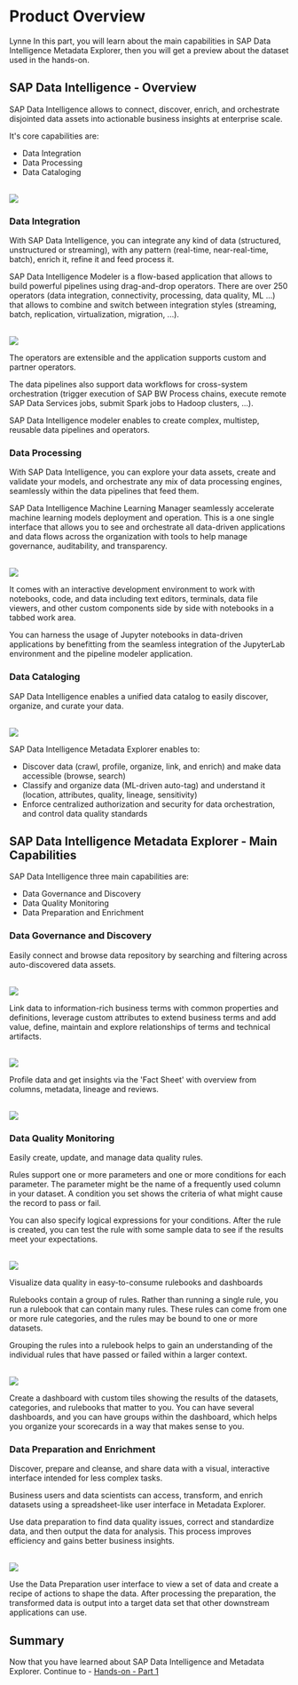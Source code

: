 # Product Overview
Lynne
In this part, you will learn about the main capabilities in SAP Data Intelligence Metadata Explorer, then you will get a preview about the dataset used in the hands-on.

## SAP Data Intelligence - Overview

SAP Data Intelligence allows to connect, discover, enrich, and orchestrate disjointed data assets into actionable business insights at enterprise scale.

It's core capabilities are:
* Data Integration
* Data Processing
* Data Cataloging

<br>![](/exercises/ex0/images/Ex00_DataIntelligence_01.png)

### Data Integration

With SAP Data Intelligence, you can integrate any kind of data (structured, unstructured or streaming), with any pattern (real-time, near-real-time, batch), enrich it, refine it and feed process it.

SAP Data Intelligence Modeler is a flow-based application that allows to build powerful pipelines using drag-and-drop operators.
There are over 250 operators (data integration, connectivity, processing, data quality, ML ...) that allows to combine and switch between integration styles (streaming, batch, replication, virtualization, migration, ...).

<br>![](/exercises/ex0/images/Ex00_DataIntelligence_02.png)

The operators are extensible and the application supports custom and partner operators.

The data pipelines also support data workflows for cross-system orchestration (trigger execution of SAP BW Process chains, execute remote SAP Data Services jobs, submit Spark jobs to Hadoop clusters, ...).

SAP Data Intelligence modeler enables to create complex, multistep, reusable data pipelines and operators.

### Data Processing

With SAP Data Intelligence, you can explore your data assets, create and validate your models, and orchestrate any mix of data processing engines, seamlessly within the data pipelines that feed them.

SAP Data Intelligence Machine Learning Manager seamlessly accelerate machine learning models deployment and operation. This is a one single interface that allows you to see and orchestrate all data-driven applications and data flows across the organization with tools to help manage governance, auditability, and transparency.

<br>![](/exercises/ex0/images/Ex00_DataIntelligence_03.png)

It comes with an interactive development environment to work with notebooks, code, and data including text editors, terminals, data file viewers, and other custom components side by side with notebooks in a tabbed work area.

You can harness the usage of Jupyter notebooks in data-driven applications by benefitting from the seamless integration of the JupyterLab environment and the pipeline modeler application.

### Data Cataloging

SAP Data Intelligence enables a unified data catalog to easily discover, organize, and curate your data.

<br>![](/exercises/ex0/images/Ex00_DataIntelligence_04.png)

SAP Data Intelligence Metadata Explorer enables to:
* Discover data (crawl, profile, organize, link, and enrich) and make data accessible (browse, search)
* Classify and organize data (ML-driven auto-tag) and understand it (location, attributes, quality, lineage, sensitivity)
* Enforce centralized authorization and security for data orchestration, and control data quality standards

## SAP Data Intelligence Metadata Explorer - Main Capabilities

SAP Data Intelligence three main capabilities are:
* Data Governance and Discovery
* Data Quality Monitoring
* Data Preparation and Enrichment

### Data Governance and Discovery

Easily connect and browse data repository by searching and filtering across auto-discovered data assets.

<br>![](/exercises/ex0/images/Ex00_DataIntelligence_05.png)

Link data to information-rich business terms with common properties and definitions, leverage custom attributes to extend business terms and add value, define, maintain and explore relationships of terms and technical artifacts.

<br>![](/exercises/ex0/images/Ex00_DataIntelligence_06.png)

Profile data and get insights via the 'Fact Sheet' with overview from columns, metadata, lineage and reviews. 

<br>![](/exercises/ex0/images/Ex00_DataIntelligence_07.png)

### Data Quality Monitoring

Easily create, update, and manage data quality rules.

Rules support one or more parameters and one or more conditions for each parameter. The parameter might be the name of a frequently used column in your dataset. A condition you set shows the criteria of what might cause the record to pass or fail.

You can also specify logical expressions for your conditions.
After the rule is created, you can test the rule with some sample data to see if the results meet your expectations.

<br>![](/exercises/ex0/images/Ex00_DataIntelligence_08.png)

Visualize data quality in easy-to-consume rulebooks and dashboards

Rulebooks contain a group of rules. Rather than running a single rule, you run a rulebook that can contain many rules. These rules can come from one or more rule categories, and the rules may be bound to one or more datasets.

Grouping the rules into a rulebook helps to gain an understanding of the individual rules that have passed or failed within a larger context.

<br>![](/exercises/ex0/images/Ex00_DataIntelligence_09.png)

Create a dashboard with custom tiles showing the results of the datasets, categories, and rulebooks that matter to you. You can have several dashboards, and you can have groups within the dashboard, which helps you organize your scorecards in a way that makes sense to you.

### Data Preparation and Enrichment

Discover, prepare and cleanse, and share data with a visual, interactive interface intended for less complex tasks.

Business users and data scientists can access, transform, and enrich datasets using a spreadsheet-like user interface in Metadata Explorer.

Use data preparation to find data quality issues, correct and standardize data, and then output the data for analysis. This process improves efficiency and gains better business insights.

<br>![](/exercises/ex0/images/Ex00_DataIntelligence_10.png)

Use the Data Preparation user interface to view a set of data and create a recipe of actions to shape the data. After processing the preparation, the transformed data is output into a target data set that other downstream applications can use.

## Summary

Now that you have learned about SAP Data Intelligence and Metadata Explorer. 
Continue to - [Hands-on - Part 1](../ex1/README.md)
